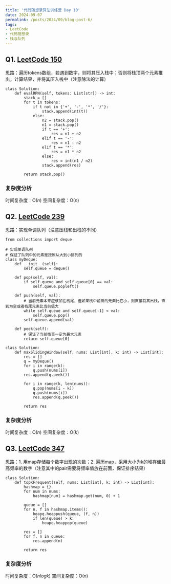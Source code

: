 ```yaml
---
title: '代码随想录算法训练营 Day 10'
date: 2024-09-07
permalink: /posts/2024/09/blog-post-6/
tags:
- LeetCode
- 代码随想录
- 栈与队列
---
```


## Q1. [LeetCode 150](https://leetcode.com/problems/evaluate-reverse-polish-notation/)

思路：遍历tokens数组，若遇到数字，则将其压入栈中；否则将栈顶两个元素推出，计算结果，并将其压入栈中（注意除法的计算）

```
class Solution:
    def evalRPN(self, tokens: List[str]) -> int:
        stack = []
        for t in tokens:
            if t not in {'+', '-', '*', '/'}:
                stack.append(int(t))
            else:
                n2 = stack.pop()
                n1 = stack.pop()
                if t == '+':
                    res = n1 + n2
                elif t == '-':
                    res = n1 - n2
                elif t == '*':
                    res = n1 * n2
                else:
                    res = int(n1 / n2)
                stack.append(res)
        
        return stack.pop()
```

### 复杂度分析

时间复杂度：O($n$)
空间复杂度：O($n$)

## Q2. [LeetCode 239](https://leetcode.com/problems/sliding-window-maximum/)

思路：实现单调队列（注意压栈和出栈的不同）

```
from collections import deque

# 实现单调队列
# 保证了队列中的元素是按照从大到小排列的
class myDeque:
    def __init__(self):
        self.queue = deque()

    def pop(self, val):
        if self.queue and self.queue[0] == val:
            self.queue.popleft()
    
    def push(self, val):
        # 当前元素本来应该加在栈尾，但如果栈中前面的元素比它小，则直接将其出栈，直到为空或者栈尾元素比当前值大
        while self.queue and self.queue[-1] < val:
            self.queue.pop()
        self.queue.append(val)
        
    def peek(self):
        # 保证了当前栈首一定为最大元素
        return self.queue[0]

class Solution:
    def maxSlidingWindow(self, nums: List[int], k: int) -> List[int]:
        res = []
        q = myDeque()
        for i in range(k):
            q.push(nums[i])
        res.append(q.peek())

        for i in range(k, len(nums)):
            q.pop(nums[i - k])
            q.push(nums[i])
            res.append(q.peek())
        
        return res
```

### 复杂度分析

时间复杂度：O($n$)
空间复杂度：O($k$)

## Q3. [LeetCode 347](https://leetcode.com/problems/top-k-frequent-elements/)

思路：1. 用map存储每个数字出现的次数；2. 遍历map，采用大小为k的堆存储最高频率的数字（注意其中的pair需要将频率值放在前面，保证排序结果）

```
class Solution:
    def topKFrequent(self, nums: List[int], k: int) -> List[int]:
        hashmap = {}
        for num in nums:
            hashmap[num] = hashmap.get(num, 0) + 1
        
        queue = []
        for n, f in hashmap.items():
            heapq.heappush(queue, (f, n))
            if len(queue) > k:
                heapq.heappop(queue)
        
        res = []
        for f, n in queue:
            res.append(n)

        return res
```

### 复杂度分析

时间复杂度：O($nlogk$)
空间复杂度：O($n$)
